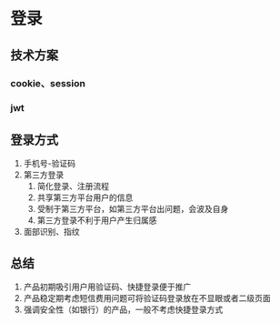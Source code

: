 # 登录

## 技术方案

### cookie、session

### jwt

## 登录方式

1. 手机号-验证码
2. 第三方登录
    1. 简化登录、注册流程
    2. 共享第三方平台用户的信息
    3. 受制于第三方平台，如第三方平台出问题，会波及自身
    4. 第三方登录不利于用户产生归属感
3. 面部识别、指纹

## 总结

1. 产品初期吸引用户用验证码、快捷登录便于推广
2. 产品稳定期考虑短信费用问题可将验证码登录放在不显眼或者二级页面
3. 强调安全性（如银行）的产品，一般不考虑快捷登录方式
